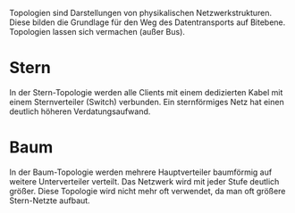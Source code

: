 Topologien sind Darstellungen von physikalischen Netzwerkstrukturen. Diese bilden die Grundlage für den Weg des Datentransports auf Bitebene. Topologien lassen sich vermachen (außer Bus).

# Stern
In der Stern-Topologie werden alle Clients mit einem dedizierten Kabel mit einem Sternverteiler (Switch) verbunden. Ein sternförmiges Netz hat einen deutlich höheren Verdatungsaufwand.

# Baum
In der Baum-Topologie werden mehrere Hauptverteiler baumförmig auf weitere Unterverteiler verteilt. Das Netzwerk wird mit jeder Stufe deutlich größer. Diese Topologie wird nicht mehr oft verwendet, da man oft größere Stern-Netzte aufbaut.
